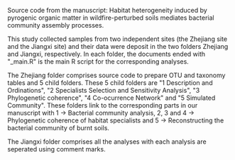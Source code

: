 Source code from the manuscript: Habitat heterogeneity induced by pyrogenic organic matter in wildfire-perturbed soils mediates bacterial community assembly processes.

This study collected samples from two independent sites (the Zhejiang site and the Jiangxi site) and their data were deposit in the two folders Zhejiang and Jiangxi, respectively. In each folder, the documents ended with "_main.R" is the main R script for the corresponding analyses.

The Zhejiang folder comprises source code to prepare OTU and taxonomy tables and 5 child folders. These 5 child folders are "1 Description and Ordinations", "2 Specialists Selection and Sensitivity Analysis", "3 Phylogenetic coherence", "4 Co-ocurrence Network" and "5 Simulated Community". These folders link to the corresponding parts in our manuscript with 1 -> Bacterial community analysis, 2, 3 and 4 -> Phylogenetic coherence of habitat specialists and 5 -> Reconstructing the bacterial community of burnt soils.

The Jiangxi folder comprises all the analyses with each analysis are seperated using comment marks.